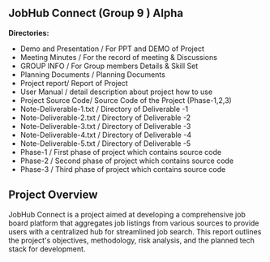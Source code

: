 ## JobHub Connect (Group 9 ) Alpha

**Directories:**

- Demo and Presentation / For PPT and DEMO of Project
- Meeting Minutes / For the record of meeting & Discussions
- GROUP INFO / For Group members Details & Skill Set
- Planning Documents / Planning Documents
- Project report/ Report of Project
- User Manual / detail description about project how to use
- Project Source Code/ Source Code of the Project (Phase-1,2,3)
- Note-Deliverable-1.txt / Directory of Deliverable -1
- Note-Deliverable-2.txt / Directory of Deliverable -2
- Note-Deliverable-3.txt / Directory of Deliverable -3
- Note-Deliverable-4.txt / Directory of Deliverable -4
- Note-Deliverable-5.txt / Directory of Deliverable -5
- Phase-1 / First phase of project which contains source code
- Phase-2 / Second phase of project which contains source code
- Phase-3 / Third phase of project which contains source code


## Project Overview
JobHub Connect is a project aimed at developing a comprehensive job board platform that aggregates job listings from various sources to provide users with a centralized hub for streamlined job search. This report outlines the project's objectives, methodology, risk analysis, and the planned tech stack for development.
